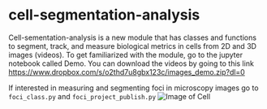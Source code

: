 # cell-segmentation-analysis
Cell-sementation-analysis is a new module that has classes and functions to segment, track, and measure biological metrics in cells from 2D and 3D images (videos). To get familiarized with the module, go to the jupyter notebook called Demo. You can download the videos by going to this link
https://www.dropbox.com/s/o2thd7u8gbx123c/images_demo.zip?dl=0

If interested in measuring and segmenting foci in microscopy images go to
```foci_class.py``` and ```foci_project_publish.py```
![Image of Cell](https://github.com/FenyoLab/cell-segmentation-analysis/blob/master/images_read_me/Tracked_window_720.gif)


